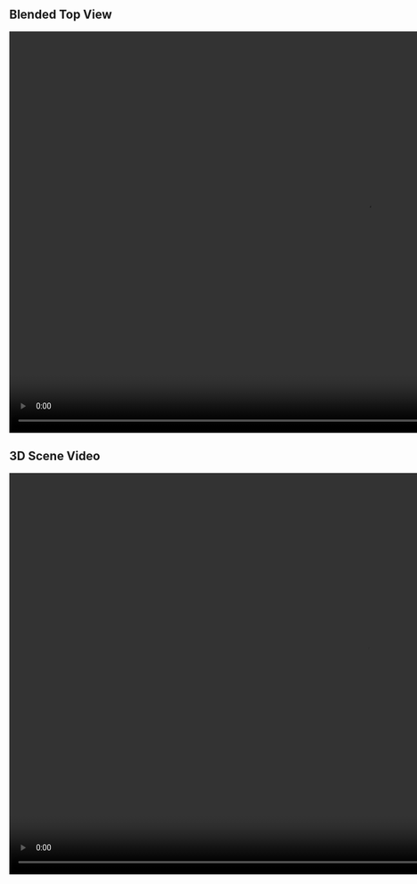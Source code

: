 ## Blended Top View

<video src="resources/blended_view_1.mp4" width="1280" height="720" controls></video>

## 3D Scene Video
<video src="resources/sample_seq_no_skips.mp4" width="1280" height="720" controls></video>


[comment]: <> (<video src="path/to/video.mp4" width="320" height="240" controls></video>)
